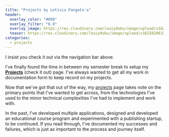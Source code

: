 ```yaml
---
title: "Projects by Letisia Pangata'a"
header:
  overlay_color: "#000"
  overlay_filter: "0.0"
  overlay_image: https://res.cloudinary.com/louiy9obu/image/upload/v1625828932/babe_uio0g7.png
  teaser: https://res.cloudinary.com/louiy9obu/image/upload/v1625828633/heyheyhey_otb6me.png
categories:
  - projects
---
```


I insist you check it out via the navigation bar above.

I've finally found the time in between my semester break to setup my **[Projects](https://letisiapangataa.github.io/projects/)** (check it out) page. I've always wanted to get all my work in documentation form to keep record on my projects.
 
 Now that we've got that out of the way, my [projects](https://letisiapangataa.github.io/projects/)  page takes note on the primary points that I've wanted to get across, from the technologies I've used to the minor technical complexities I've had to implement and work with.

 In the past, I've developed multiple applications, designed and developed an educational course program and experimented with a publishing startup, to be continued. If you read through, I've documented my successes and failures, which is just as important to the process and journey itself.